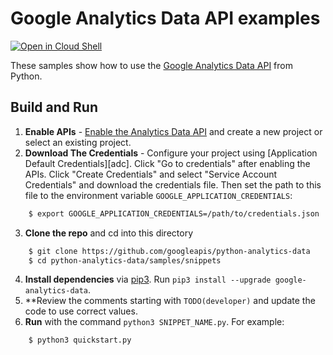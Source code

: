 # Google Analytics Data API examples

[![Open in Cloud Shell][shell_img]][shell_link]

[shell_img]: http://gstatic.com/cloudssh/images/open-btn.png
[shell_link]: https://console.cloud.google.com/cloudshell/open?git_repo=https://github.com/googleapis/python-analytics-data&page=editor&working_dir=samples/snippets

These samples show how to use the
[Google Analytics Data API](https://developers.google.com/analytics/devguides/reporting/data/v1) from Python.

## Build and Run
1.  **Enable APIs** - [Enable the Analytics Data API](https://console.cloud.google.com/flows/enableapi?apiid=analyticsdata.googleapis.com)
    and create a new project or select an existing project.
2.  **Download The Credentials** - Configure your project using [Application Default Credentials][adc].
    Click "Go to credentials" after enabling the APIs. Click "Create Credentials"
    and select "Service Account Credentials" and download the credentials file. Then set the path to
    this file to the environment variable `GOOGLE_APPLICATION_CREDENTIALS`:
```sh
    $ export GOOGLE_APPLICATION_CREDENTIALS=/path/to/credentials.json
```
3.  **Clone the repo** and cd into this directory
```sh
    $ git clone https://github.com/googleapis/python-analytics-data
    $ cd python-analytics-data/samples/snippets
```
4.  **Install dependencies** via [pip3](https://pip.pypa.io/en/stable).
    Run `pip3 install --upgrade google-analytics-data`.
5.  **Review the comments starting with `TODO(developer)` and update the code
to use correct values.
6.  **Run** with the command `python3 SNIPPET_NAME.py`. For example:
```sh
    $ python3 quickstart.py
```
